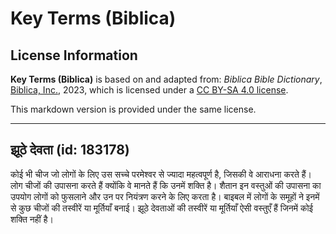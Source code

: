 # Key Terms (Biblica)

## License Information

**Key Terms (Biblica)** is based on and adapted from: _Biblica Bible Dictionary_, [Biblica, Inc.](https://www.biblica.com/), 2023, which is licensed under a [CC BY-SA 4.0 license](https://creativecommons.org/licenses/by-sa/4.0/legalcode.en).

This markdown version is provided under the same license.



--------------------------------

## झूठे देवता (id: 183178)

कोई भी चीज जो लोगों के लिए उस सच्चे परमेश्वर से ज्यादा महत्वपूर्ण है, जिसकी वे आराधना करते हैं। लोग चीजों की उपासना करते हैं क्योंकि वे मानते हैं कि उनमें शक्ति है। शैतान इन वस्तुओं की उपासना का उपयोग लोगों को फुसलाने और उन पर नियंत्रण करने के लिए करता है। बाइबल में लोगों के समूहों ने इनमें से कुछ चीजों की तस्वीरें या मूर्तियाँ बनाई। झूठे देवताओं की तस्वीरें या मूर्तियाँ ऐसी वस्तुएँ हैं जिनमें कोई शक्ति नहीं है।


